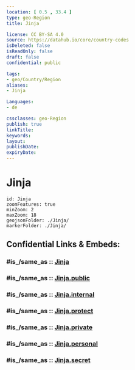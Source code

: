 ```yaml
---
location: [ 0.5 , 33.4 ] 
type: geo-Region
title: Jinja

license: CC BY-SA 4.0
source: https://datahub.io/core/country-codes
isDeleted: false
isReadOnly: false
draft: false
confidential: public

tags:
- geo/Country/Region
aliases:
- Jinja

Languages:
- de

cssclasses: geo-Region
publish: true
linkTitle: 
keywords: 
layout: 
publishDate: 
expiryDate: 
---
```


# Jinja

```leaflet
id: Jinja
zoomFeatures: true 
minZoom: 2 
maxZoom: 18
geojsonFolder: ./Jinja/
markerFolder: ./Jinja/
```


## Confidential Links & Embeds: 

### #is_/same_as :: [Jinja](/_Standards/Earth/Continent/Africa/Africa~Central/Uganda/regions~Uganda/Uganda~East/Jinja.md) 

### #is_/same_as :: [Jinja.public](/_public/Earth/Continent/Africa/Africa~Central/Uganda/regions~Uganda/Uganda~East/Jinja.public.md) 

### #is_/same_as :: [Jinja.internal](/_internal/Earth/Continent/Africa/Africa~Central/Uganda/regions~Uganda/Uganda~East/Jinja.internal.md) 

### #is_/same_as :: [Jinja.protect](/_protect/Earth/Continent/Africa/Africa~Central/Uganda/regions~Uganda/Uganda~East/Jinja.protect.md) 

### #is_/same_as :: [Jinja.private](/_private/Earth/Continent/Africa/Africa~Central/Uganda/regions~Uganda/Uganda~East/Jinja.private.md) 

### #is_/same_as :: [Jinja.personal](/_personal/Earth/Continent/Africa/Africa~Central/Uganda/regions~Uganda/Uganda~East/Jinja.personal.md) 

### #is_/same_as :: [Jinja.secret](/_secret/Earth/Continent/Africa/Africa~Central/Uganda/regions~Uganda/Uganda~East/Jinja.secret.md)

